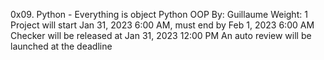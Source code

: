 0x09. Python - Everything is object
Python
OOP
 By: Guillaume
 Weight: 1
 Project will start Jan 31, 2023 6:00 AM, must end by Feb 1, 2023 6:00 AM
 Checker will be released at Jan 31, 2023 12:00 PM
 An auto review will be launched at the deadline
